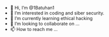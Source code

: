 - 👋 Hi, I’m @1Batuhan1
- 👀 I’m interested in coding and siber security. 
- 🌱 I’m currently learning ethical hacking 
- 💞️ I’m looking to collaborate on ...
- 📫 How to reach me ...

<!---
1Batuhan1/1Batuhan1 is a ✨ special ✨ repository because its `README.md` (this file) appears on your GitHub profile.
You can click the Preview link to take a look at your changes.
--->
